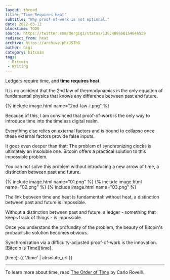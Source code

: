 ```yaml
---
layout: thread
title: "Time Requires Heat"
subtitle: "Why proof-of-work is not optional."
date: 2022-03-12
blocktime: TODO
source: https://twitter.com/dergigi/status/1392409660154646529
redirect_from: heat
archive: https://archive.ph/JSThS
author: Gigi
category: bitcoin
tags:
 - Bitcoin
 - Writing
---
```


Ledgers require time, and **time requires heat**. 

It is no accident that the 2nd law of thermodynamics is the only
equation of fundamental physics that knows any difference between past
and future.

{% include image.html name="2nd-law-i.png" %}

Because of this, I am convinced that proof-of-work is the only way to
introduce time into the timeless digital realm.

Everything else relies on external factors and is bound to collapse once
these external factors provide false inputs. 

It goes even deeper than that: The problem of synchronizing clocks is
ultimately an insoluble one. Bitcoin offers a practical solution to this
impossible problem.

You can not solve this problem without introducing a new arrow of time,
a distinction between past and future.

{% include image.html name="01.png" %}
{% include image.html name="02.png" %}
{% include image.html name="03.png" %}

The link between time and heat is fundamental: without heat, a
distinction between past and future is impossible.

Without a distinction between past and future, a ledger - something that
keeps track of things - is impossible. 

Once you understand the profundity of the problem, the beauty of
Bitcoin\'s probabilistic solution becomes obvious.

Synchronization via a difficulty-adjusted proof-of-work is the
innovation. [Bitcoin is Time][time].

[time]: {{ '/time' | absolute_url }}

---

To learn more about time, read [The Order of Time][order-of-time] by Carlo Rovelli.

[order-of-time]: https://amzn.to/3ng0Tpc


